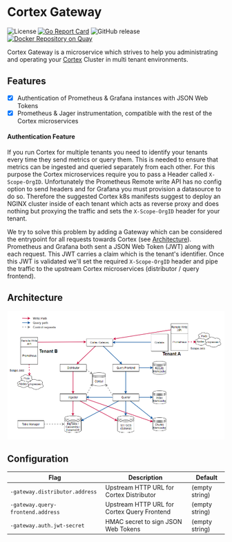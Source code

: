 # Cortex Gateway

![License](https://img.shields.io/github/license/weeco/cortex-gateway.svg?color=blue) [![Go Report Card](https://goreportcard.com/badge/github.com/weeco/cortex-gateway)](https://goreportcard.com/report/github.com/weeco/cortex-gateway) ![GitHub release](https://img.shields.io/github/release/weeco/cortex-gateway.svg) [![Docker Repository on Quay](https://quay.io/repository/weeco/cortex-gateway/status "Docker Repository on Quay")](https://quay.io/repository/weeco/cortex-gateway)

Cortex Gateway is a microservice which strives to help you administrating and operating your [Cortex](https://github.com/cortexproject/cortex) Cluster in multi tenant environments.

## Features

- [x] Authentication of Prometheus & Grafana instances with JSON Web Tokens
- [x] Prometheus & Jager instrumentation, compatible with the rest of the Cortex microservices

#### Authentication Feature

If you run Cortex for multiple tenants you need to identify your tenants every time they send metrics or query them. This is needed to ensure that metrics can be ingested and queried separately from each other. For this purpose the Cortex microservices require you to pass a Header called `X-Scope-OrgID`. Unfortunately the Prometheus Remote write API has no config option to send headers and for Grafana you must provision a datasource to do so. Therefore the suggested Cortex k8s manifests suggest to deploy an NGINX cluster inside of each tenant which acts as reverse proxy and does nothing but proxying the traffic and sets the `X-Scope-OrgID` header for your tenant.

We try to solve this problem by adding a Gateway which can be considered the entrypoint for all requests towards Cortex (see [Architecture](#architecture)). Prometheus and Grafana both sent a JSON Web Token (JWT) along with each request. This JWT carries a claim which is the tenant's identifier. Once this JWT is validated we'll set the required `X-Scope-OrgID` header and pipe the traffic to the upstream Cortex microservices (distributor / query frontend).

## Architecture

![Cortex Gateway Architecture](./docs/imgs/architecture.png)

## Configuration

| Flag | Description | Default |
| --- | --- | --- |
| `-gateway.distributor.address` | Upstream HTTP URL for Cortex Distributor | (empty string) |
| `-gateway.query-frontend.address` | Upstream HTTP URL for Cortex Query Frontend | (empty string) |
| `-gateway.auth.jwt-secret` | HMAC secret to sign JSON Web Tokens | (empty string) |
